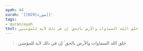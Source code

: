 ```yaml
---
ayah: 44
surah: '[[029|سورة]]'
tags:
- quran/ayah
text: خلق الله السماوات والأرض بالحق ۚ إن في ذلك لآية للمؤمنين
---
```

> خلق الله السماوات والأرض بالحق ۚ إن في ذلك لآية للمؤمنين
